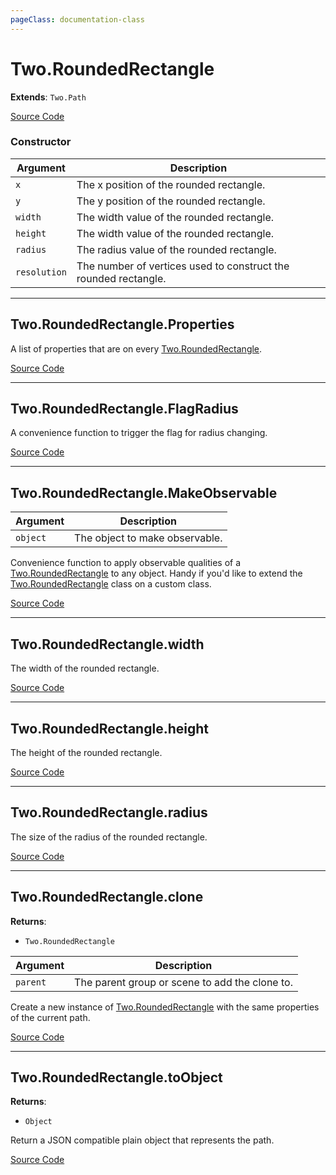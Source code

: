 ```yaml
---
pageClass: documentation-class
---
```


# Two.RoundedRectangle


<div class="extends">

__Extends__: `Two.Path`

</div>





<div class="meta">

  [Source Code](https://github.com/jonobr1/two.js/blob/dev/src/shapes/rounded-rectangle.js#L10)

</div>



### Constructor


| Argument | Description |
| ---- | ----------- |
|  `x`  | The x position of the rounded rectangle. |
|  `y`  | The y position of the rounded rectangle. |
|  `width`  | The width value of the rounded rectangle. |
|  `height`  | The width value of the rounded rectangle. |
|  `radius`  | The radius value of the rounded rectangle. |
|  `resolution`  | The number of vertices used to construct the rounded rectangle. |



---

<div class="static member ">

## Two.RoundedRectangle.Properties








<div class="properties">

A list of properties that are on every [Two.RoundedRectangle](/documentation/roundedrectangle).

</div>








<div class="meta">

  [Source Code](https://github.com/jonobr1/two.js/blob/dev/src/shapes/rounded-rectangle.js#L69)

</div>






</div>



---

<div class="static member ">

## Two.RoundedRectangle.FlagRadius








<div class="properties">

A convenience function to trigger the flag for radius changing.

</div>








<div class="meta">

  [Source Code](https://github.com/jonobr1/two.js/blob/dev/src/shapes/rounded-rectangle.js#L75)

</div>






</div>



---

<div class="static function ">

## Two.RoundedRectangle.MakeObservable










<div class="params">

| Argument | Description |
| ---- | ----------- |
|  `object`  | The object to make observable. |
</div>




<div class="description">

Convenience function to apply observable qualities of a [Two.RoundedRectangle](/documentation/roundedrectangle) to any object. Handy if you'd like to extend the [Two.RoundedRectangle](/documentation/roundedrectangle) class on a custom class.

</div>



<div class="meta">

  [Source Code](https://github.com/jonobr1/two.js/blob/dev/src/shapes/rounded-rectangle.js#L83)

</div>






</div>



---

<div class="instance member ">

## Two.RoundedRectangle.width








<div class="properties">

The width of the rounded rectangle.

</div>








<div class="meta">

  [Source Code](https://github.com/jonobr1/two.js/blob/dev/src/shapes/rounded-rectangle.js#L46)

</div>






</div>



---

<div class="instance member ">

## Two.RoundedRectangle.height








<div class="properties">

The height of the rounded rectangle.

</div>








<div class="meta">

  [Source Code](https://github.com/jonobr1/two.js/blob/dev/src/shapes/rounded-rectangle.js#L51)

</div>






</div>



---

<div class="instance member ">

## Two.RoundedRectangle.radius








<div class="properties">

The size of the radius of the rounded rectangle.

</div>








<div class="meta">

  [Source Code](https://github.com/jonobr1/two.js/blob/dev/src/shapes/rounded-rectangle.js#L56)

</div>






</div>



---

<div class="instance function ">

## Two.RoundedRectangle.clone




<div class="returns">

__Returns__:



+ `Two.RoundedRectangle`




</div>







<div class="params">

| Argument | Description |
| ---- | ----------- |
|  `parent`  | The parent group or scene to add the clone to. |
</div>




<div class="description">

Create a new instance of [Two.RoundedRectangle](/documentation/roundedrectangle) with the same properties of the current path.

</div>



<div class="meta">

  [Source Code](https://github.com/jonobr1/two.js/blob/dev/src/shapes/rounded-rectangle.js#L281)

</div>






</div>



---

<div class="instance function ">

## Two.RoundedRectangle.toObject




<div class="returns">

__Returns__:



+ `Object`




</div>










<div class="description">

Return a JSON compatible plain object that represents the path.

</div>



<div class="meta">

  [Source Code](https://github.com/jonobr1/two.js/blob/dev/src/shapes/rounded-rectangle.js#L316)

</div>






</div>



